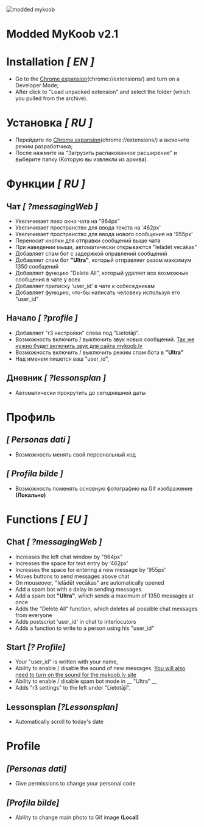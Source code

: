 ![modded mykoob](https://i.imgur.com/mErud3P.png)
# Modded MyKoob v2.1 

# Installation _[ EN ]_

* Go to the [Chrome expansion](chrome://extensions/)(chrome://extensions/) and turn on a Developer Mode;
* After click to "Load unpacked extension" and select the folder (which you pulled from the archive).

# Установка _[ RU ]_

* Перейдите по [Chrome expansion](chrome://extensions/)(chrome://extensions/) и включите режим разработчика;
* После нажмите на "Загрузить распакованное расширение" и выберите папку (Которую вы извлекли из архива).

# Функции _[ RU ]_

## Чат _[ ?messagingWeb ]_

* Увеличивает лево окно чата на "964px"
* Увеличивает пространство для ввода текста на '462px'
* Увеличивает пространство для ввода нового сообщения на '955px'
* Переносит кнопки для отправки сообщений выше чата
* При наведении мыши, автоматически открываются "Ielādēt vecākas"
* Добавляет спам бот с задержкой оправлений сообщений
* Добавляет спам бот __"Ultra"__, который отправляет разом максимум 1350 сообщений
* Добавляет функцию "Delete All", который удаляет все возможные сообщения в чате у всех
* Добавляет приписку 'user_id' в чате к собеседникам
* Добавляет функцию, что-бы написать человеку используя его "user_id"

## Начало _[ ?profile ]_

* Добавляет "r3 настройки" слева под "Lietotāji".
* Возможность включить / выключить звук новых сообщений. [Так же нужно будет включить звук для сайта mykoob.lv](https://imgur.com/a/dQrgCnM)
* Возможность включить / выключить режим спам бота в __"Ultra"__
* Над именем пишется ваш "user_id",

## Дневник _[ ?lessonsplan ]_

* Автоматически прокрутить до сегодняшней даты

# Профиль

## _[ Personas dati ]_

* Возможность менять свой персональный код

## _[ Profila bilde ]_

* Возможность поменять основную фотографию на Gif изображение __(Локально)__

# Functions _[ EU ]_

## Chat _[ ?messagingWeb ]_

* Increases the left chat window by "964px"
* Increases the space for text entry by '462px'
* Increases the space for entering a new message by '955px'
* Moves buttons to send messages above chat
* On mouseover, "Ielādēt vecākas" are automatically opened
* Add a spam bot with a delay in sending messages
* Add a spam bot __"Ultra"__, which sends a maximum of 1350 messages at once
* Adds the "Delete All" function, which deletes all possible chat messages from everyone
* Adds postscript 'user_id' in chat to interlocutors
* Adds a function to write to a person using his "user_id"

## Start _[? Profile]_

* Your "user_id" is written with your name,
* Ability to enable / disable the sound of new messages. [You will also need to turn on the sound for the mykoob.lv site](https://imgur.com/a/dQrgCnM)
* Ability to enable / disable spam bot mode in __ "Ultra" __
* Adds "r3 settings" to the left under "Lietotāji".

## Lessonsplan _[?Lessonsplan]_

* Automatically scroll to today's date

# Profile

## _[Personas dati]_

* Give permissions to change your personal code

## _[Profila bilde]_

* Ability to change main photo to Gif image __(Local)__
